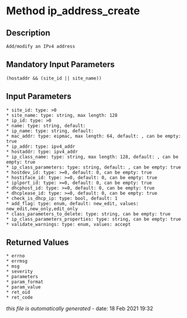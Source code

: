 # Method ip_address_create

## Description
	Add/modify an IPv4 address

## Mandatory Input Parameters
	(hostaddr && (site_id || site_name))

## Input Parameters
	* site_id: type: >0
	* site_name: type: string, max length: 128
	* ip_id: type: >0
	* name: type: string, default: 
	* ip_name: type: string, default: 
	* mac_addr: type: eipmac, max length: 64, default: , can be empty: true
	* ip_addr: type: ipv4_addr
	* hostaddr: type: ipv4_addr
	* ip_class_name: type: string, max length: 128, default: , can be empty: true
	* ip_class_parameters: type: string, default: , can be empty: true
	* hostdev_id: type: >=0, default: 0, can be empty: true
	* hostiface_id: type: >=0, default: 0, can be empty: true
	* iplport_id: type: >=0, default: 0, can be empty: true
	* dhcphost_id: type: >=0, default: 0, can be empty: true
	* dhcplease_id: type: >=0, default: 0, can be empty: true
	* check_is_dhcp_ip: type: bool, default: 1
	* add_flag: type: enum, default: new_edit, values: new_edit,new_only,edit_only
	* class_parameters_to_delete: type: string, can be empty: true
	* ip_class_parameters_properties: type: string, can be empty: true
	* validate_warnings: type: enum, values: accept

## Returned Values
	* errno
	* errmsg
	* msg
	* severity
	* parameters
	* param_format
	* param_value
	* ret_oid
	* ret_code


*this file is automatically generated* - date: 18 Feb 2021 19:32